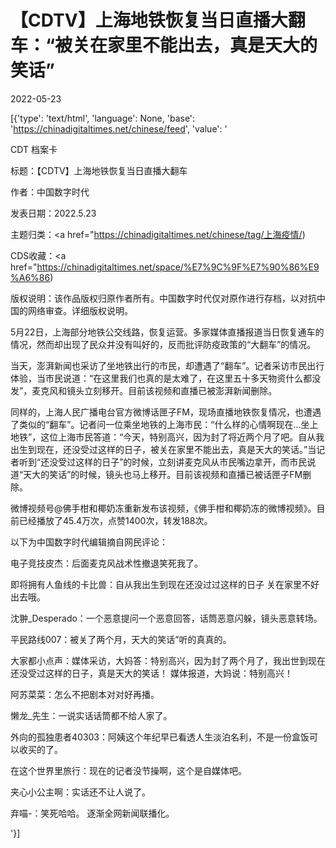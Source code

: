 # 【CDTV】上海地铁恢复当日直播大翻车：“被关在家里不能出去，真是天大的笑话”

2022-05-23

[{'type': 'text/html', 'language': None, 'base': 'https://chinadigitaltimes.net/chinese/feed', 'value': '













CDT 档案卡

标题：【CDTV】上海地铁恢复当日直播大翻车

作者：中国数字时代

发表日期：2022.5.23

主题归类：<a href="https://chinadigitaltimes.net/chinese/tag/上海疫情/)

CDS收藏：<a href="https://chinadigitaltimes.net/space/%E7%9C%9F%E7%90%86%E9%A6%86)

版权说明：该作品版权归原作者所有。中国数字时代仅对原作进行存档，以对抗中国的网络审查。详细版权说明。





5月22日，上海部分地铁公交线路，恢复运营。多家媒体直播报道当日恢复通车的情况，然而却出现了民众并没有叫好的，反而批评防疫政策的“大翻车”的情况。

当天，澎湃新闻也采访了坐地铁出行的市民，却遭遇了“翻车”。记者采访市民出行体验，当市民说道：“在这里我们也真的是太难了，在这里五十多天物资什么都没发”，麦克风和镜头立刻移开。目前该视频和直播已被澎湃新闻删除。



同样的，上海人民广播电台官方微博话匣子FM，现场直播地铁恢复情况，也遭遇了类似的“翻车”。记者问一位乘坐地铁的上海市民：“什么样的心情啊现在&#8230;坐上地铁”，这位上海市民答道：“今天，特别高兴，因为封了将近两个月了吧。自从我出生到现在，还没受过这样的日子，被关在家里不能出去，真是天大的笑话。”当记者听到“还没受过这样的日子”的时候，立刻讲麦克风从市民嘴边拿开，而市民说道“天大的笑话”的时候，镜头也马上移开。目前该视频和直播已被话匣子FM删除。



微博视频号@佛手柑和椰奶冻重新发布该视频，《佛手柑和椰奶冻的微博视频》。目前已经播放了45.4万次，点赞1400次，转发188次。

以下为中国数字时代编辑摘自网民评论：



电子竞技皮杰：后面麦克风战术性撤退笑死我了。

即将拥有人鱼线的卡比兽：自从我出生到现在还没过过这样的日子 关在家里不好出去哦。

沈翀_Desperado：一个恶意提问一个恶意回答，话筒恶意闪躲，镜头恶意转场。

平民路线007：被关了两个月，天大的笑话”听的真真的。

大家都小点声：媒体采访，大妈答：特别高兴，因为封了两个月了，我出世到现在还没受过这样的日子，真是天大的笑话！ 媒体报道，大妈说：特别高兴！

阿苏菜菜：怎么不把剧本对对好再播。

懒龙_先生：一说实话话筒都不给人家了。

外向的孤独患者40303：阿姨这个年纪早已看透人生淡泊名利，不是一份盒饭可以收买的了。

在这个世界里旅行：现在的记者没节操啊，这个是自媒体吧。

夹心小公主啊：实话还不让人说了。

弃喵-：笑死哈哈。 逐渐全网新闻联播化。

'}]